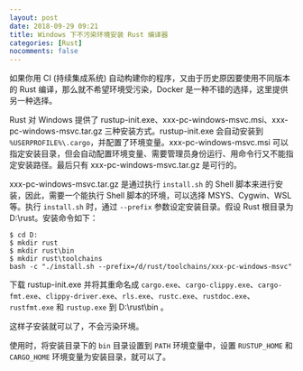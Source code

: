 ```yaml
---
layout: post
date: 2018-09-29 09:21
title: Windows 下不污染环境安装 Rust 编译器
categories: [Rust]
nocomments: false
---
```

如果你用 CI (持续集成系统) 自动构建你的程序，又由于历史原因要使用不同版本的 Rust 编译，那么就不希望环境受污染，Docker 是一种不错的选择，这里提供另一种选择。

Rust 对 Windows 提供了 rustup-init.exe、xxx-pc-windows-msvc.msi、xxx-pc-windows-msvc.tar.gz 三种安装方式。rustup-init.exe 会自动安装到 `%USERPROFILE%\.cargo`，并配置了环境变量。xxx-pc-windows-msvc.msi 可以指定安装目录，但会自动配置环境变量、需要管理员身份运行、用命令行又不能指定安装路径。最后只有 xxx-pc-windows-msvc.tar.gz 是可行的。

xxx-pc-windows-msvc.tar.gz 是通过执行 `install.sh` 的 Shell 脚本来进行安装，因此，需要一个能执行 Shell 脚本的环境，可以选择 MSYS、Cygwin、WSL 等。执行 `install.sh` 时，通过 `--prefix` 参数设定安装目录。假设 Rust 根目录为 D:\rust。安装命令如下：

```shell
$ cd D:
$ mkdir rust
$ mkdir rust\bin
$ mkdir rust\toolchains
bash -c "./install.sh --prefix=/d/rust/toolchains/xxx-pc-windows-msvc"
```

下载 rustup-init.exe 并将其重命名成 `cargo.exe`、`cargo-clippy.exe`、`cargo-fmt.exe`、`clippy-driver.exe`、`rls.exe`、`rustc.exe`、`rustdoc.exe`、`rustfmt.exe` 和 `rustup.exe` 到 D:\rust\bin 。

这样子安装就可以了，不会污染环境。

使用时，将安装目录下的 `bin` 目录设置到 `PATH` 环境变量中，设置 `RUSTUP_HOME` 和 `CARGO_HOME` 环境变量为安装目录，就可以了。
